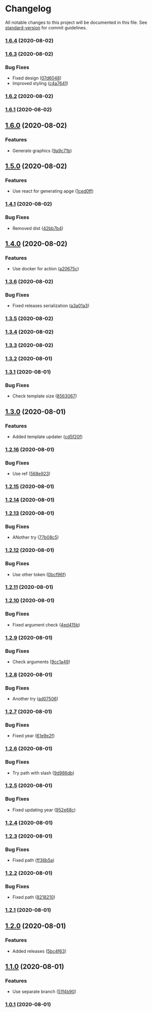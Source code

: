 # Changelog

All notable changes to this project will be documented in this file. See [standard-version](https://github.com/conventional-changelog/standard-version) for commit guidelines.

### [1.6.4](https://github.com/floric/repo-monitor-action/compare/v1.6.3...v1.6.4) (2020-08-02)

### [1.6.3](https://github.com/floric/repo-monitor-action/compare/v1.6.2...v1.6.3) (2020-08-02)


### Bug Fixes

* Fixed design ([07d6048](https://github.com/floric/repo-monitor-action/commit/07d60486ac184d22929a2168578c1dccfe7fb247))
* Improved styling ([c4a7641](https://github.com/floric/repo-monitor-action/commit/c4a7641a9831709e8d337039492f006938b624e1))

### [1.6.2](https://github.com/floric/repo-monitor-action/compare/v1.6.1...v1.6.2) (2020-08-02)

### [1.6.1](https://github.com/floric/repo-monitor-action/compare/v1.6.0...v1.6.1) (2020-08-02)

## [1.6.0](https://github.com/floric/repo-monitor-action/compare/v1.5.0...v1.6.0) (2020-08-02)


### Features

* Generate graphics ([9a9c71b](https://github.com/floric/repo-monitor-action/commit/9a9c71b72d76b232a98bac7baa55418b8a9fdfe4))

## [1.5.0](https://github.com/floric/repo-monitor-action/compare/v1.4.1...v1.5.0) (2020-08-02)


### Features

* Use react for generating apge ([1ced0ff](https://github.com/floric/repo-monitor-action/commit/1ced0ff5512d1631b998d3b2c708e2f69d74486d))

### [1.4.1](https://github.com/floric/repo-monitor-action/compare/v1.4.0...v1.4.1) (2020-08-02)


### Bug Fixes

* Removed dist ([42bb7b4](https://github.com/floric/repo-monitor-action/commit/42bb7b491d52e1d6287082f62a83f39c40eba380))

## [1.4.0](https://github.com/floric/repo-monitor-action/compare/v1.3.6...v1.4.0) (2020-08-02)


### Features

* Use docker for action ([a20675c](https://github.com/floric/repo-monitor-action/commit/a20675c2c205a1595abf5a300175b31970d19670))

### [1.3.6](https://github.com/floric/repo-monitor-action/compare/v1.3.5...v1.3.6) (2020-08-02)


### Bug Fixes

* Fixed releases serialization ([a3a01a3](https://github.com/floric/repo-monitor-action/commit/a3a01a3ab7a15b2507475fe1c9b4c00970ea9c79))

### [1.3.5](https://github.com/floric/repo-monitor-action/compare/v1.3.4...v1.3.5) (2020-08-02)

### [1.3.4](https://github.com/floric/repo-monitor-action/compare/v1.3.3...v1.3.4) (2020-08-02)

### [1.3.3](https://github.com/floric/repo-monitor-action/compare/v1.3.2...v1.3.3) (2020-08-02)

### [1.3.2](https://github.com/floric/repo-monitor-action/compare/v1.3.1...v1.3.2) (2020-08-01)

### [1.3.1](https://github.com/floric/repo-monitor-action/compare/v1.3.0...v1.3.1) (2020-08-01)


### Bug Fixes

* Check template size ([8563067](https://github.com/floric/repo-monitor-action/commit/8563067fe2ceb6dc9884b0d919db5b9619235f82))

## [1.3.0](https://github.com/floric/repo-monitor-action/compare/v1.2.16...v1.3.0) (2020-08-01)


### Features

* Added template updater ([cd5f20f](https://github.com/floric/repo-monitor-action/commit/cd5f20f7902463687223d01911aa91fe1fdf7935))

### [1.2.16](https://github.com/floric/repo-monitor-action/compare/v1.2.15...v1.2.16) (2020-08-01)


### Bug Fixes

* Use ref ([568e923](https://github.com/floric/repo-monitor-action/commit/568e9238b4d20ef4341871431439b01ef286a01d))

### [1.2.15](https://github.com/floric/repo-monitor-action/compare/v1.2.14...v1.2.15) (2020-08-01)

### [1.2.14](https://github.com/floric/repo-monitor-action/compare/v1.2.13...v1.2.14) (2020-08-01)

### [1.2.13](https://github.com/floric/repo-monitor-action/compare/v1.2.12...v1.2.13) (2020-08-01)


### Bug Fixes

* ANother try ([77b08c5](https://github.com/floric/repo-monitor-action/commit/77b08c548fef1f5644767b688fa54b9bc158846a))

### [1.2.12](https://github.com/floric/repo-monitor-action/compare/v1.2.11...v1.2.12) (2020-08-01)


### Bug Fixes

* Use other token ([0bcf96f](https://github.com/floric/repo-monitor-action/commit/0bcf96f25c8c5d00b43331cd1b67830e128705ed))

### [1.2.11](https://github.com/floric/repo-monitor-action/compare/v1.2.10...v1.2.11) (2020-08-01)

### [1.2.10](https://github.com/floric/repo-monitor-action/compare/v1.2.9...v1.2.10) (2020-08-01)


### Bug Fixes

* Fixed argument check ([4ed415b](https://github.com/floric/repo-monitor-action/commit/4ed415bc245c211e378e0db2514a1f844999af40))

### [1.2.9](https://github.com/floric/repo-monitor-action/compare/v1.2.8...v1.2.9) (2020-08-01)


### Bug Fixes

* Check arguments ([9cc1a49](https://github.com/floric/repo-monitor-action/commit/9cc1a498d93f16e38b059404acefbb768fa0df47))

### [1.2.8](https://github.com/floric/repo-monitor-action/compare/v1.2.7...v1.2.8) (2020-08-01)


### Bug Fixes

* Another try ([ad07506](https://github.com/floric/repo-monitor-action/commit/ad07506082228f46adddb8655de9e229d524702c))

### [1.2.7](https://github.com/floric/repo-monitor-action/compare/v1.2.6...v1.2.7) (2020-08-01)


### Bug Fixes

* Fixed year ([61e9e2f](https://github.com/floric/repo-monitor-action/commit/61e9e2f79f7c29d6dd08c6026dcfbe583e9ab18a))

### [1.2.6](https://github.com/floric/repo-monitor-action/compare/v1.2.5...v1.2.6) (2020-08-01)


### Bug Fixes

* Try path with slash ([9d986db](https://github.com/floric/repo-monitor-action/commit/9d986db26af7812004dc68f153c223735a344945))

### [1.2.5](https://github.com/floric/repo-monitor-action/compare/v1.2.4...v1.2.5) (2020-08-01)


### Bug Fixes

* Fixed updating year ([952e68c](https://github.com/floric/repo-monitor-action/commit/952e68c89a2e33b85cf9656f071821bd6c803f32))

### [1.2.4](https://github.com/floric/repo-monitor-action/compare/v1.2.3...v1.2.4) (2020-08-01)

### [1.2.3](https://github.com/floric/repo-monitor-action/compare/v1.2.2...v1.2.3) (2020-08-01)


### Bug Fixes

* Fixed path ([ff36b5a](https://github.com/floric/repo-monitor-action/commit/ff36b5a2446bfae191c811445bee4de8147da73d))

### [1.2.2](https://github.com/floric/repo-monitor-action/compare/v1.2.1...v1.2.2) (2020-08-01)


### Bug Fixes

* Fixed path ([8218210](https://github.com/floric/repo-monitor-action/commit/82182101fff712bd70a4c2842aaa998697d786a3))

### [1.2.1](https://github.com/floric/repo-monitor-action/compare/v1.2.0...v1.2.1) (2020-08-01)

## [1.2.0](https://github.com/floric/repo-monitor-action/compare/v1.1.0...v1.2.0) (2020-08-01)


### Features

* Added releases ([5bc4f63](https://github.com/floric/repo-monitor-action/commit/5bc4f6321230a4002802904c67ff71afbaebe029))

## [1.1.0](https://github.com/floric/repo-monitor-action/compare/v1.0.1...v1.1.0) (2020-08-01)


### Features

* Use separate branch ([51f4b90](https://github.com/floric/repo-monitor-action/commit/51f4b9018e3b322a0963ee5f8fff15efa70e3219))

### [1.0.1](https://github.com/floric/repo-monitor-action/compare/v0.0.13...v1.0.1) (2020-08-01)
